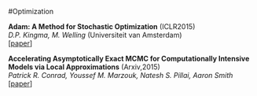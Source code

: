 #Optimization

**Adam: A Method for Stochastic Optimization** (ICLR2015)   
*D.P. Kingma, M. Welling* (Universiteit van Amsterdam)  
[[paper](http://arxiv.org/abs/1412.6980)]  

**Accelerating Asymptotically Exact MCMC for Computationally Intensive Models via Local Approximations**  (Arxiv,2015)  
*Patrick R. Conrad, Youssef M. Marzouk, Natesh S. Pillai, Aaron Smith*  
[[paper](http://arxiv.org/abs/1402.1694)]  




